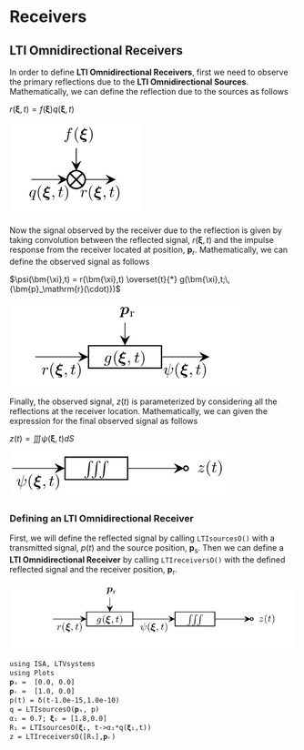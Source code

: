 # Receivers

## LTI Omnidirectional Receivers

In order to define **LTI Omnidirectional Receivers**, first we need to observe the primary reflections due to the **LTI Omnidirectional Sources**. Mathematically, we can define the reflection due to the sources as follows

$r(\bm{\xi},t) = f(\bm{\xi}) q(\bm{\xi},t)$

![](https://raw.githubusercontent.com/NMSU-ISA/LTVsystems/main/docs/src/assets/LTI_BD_PrimaryRef.png)

Now the signal observed by the receiver due to the reflection is given by taking convolution between the reflected signal, $r(\bm{\xi},t)$ and the impulse response from the receiver located at position, $\bm{p}_\mathrm{r}$. Mathematically, we can define the observed signal
as follows

$\psi(\bm{\xi},t) = r(\bm{\xi},t) \overset{t}{*} g(\bm{\xi},t;\,{\bm{p}_\mathrm{r}(\cdot)})$

![](https://raw.githubusercontent.com/NMSU-ISA/LTVsystems/main/docs/src/assets/LTI_BD_Psi.png)

Finally, the observed signal, $z(t)$ is parameterized by considering
all the reflections at the receiver location. Mathematically, we can given the expression for the final observed signal as follows

$z(t) = ∭ \psi(\bm{\xi},t) dS$

![](https://raw.githubusercontent.com/NMSU-ISA/LTVsystems/main/docs/src/assets/LTI_BD_Listeners.png)

### Defining an LTI Omnidirectional Receiver

First, we will define the reflected signal by  calling `LTIsourcesO()` with a transmitted signal, $p(t)$
and the source position, $\bm{p}_\mathrm{s}$. Then
we can define a  **LTI Omnidirectional Receiver** by calling `LTIreceiversO()` with the defined reflected signal and the receiver position, $\bm{p}_\mathrm{r}$.

![](https://raw.githubusercontent.com/NMSU-ISA/LTVsystems/main/docs/src/assets/LTI_BD_Receivers.png)

```@example
using ISA, LTVsystems
using Plots
𝐩ₛ =  [0.0, 0.0]
𝐩ᵣ =  [1.0, 0.0]  
p(t) = δ(t-1.0e-15,1.0e-10)
q = LTIsourcesO(𝐩ₛ, p)
α₁ = 0.7; 𝛏₁ = [1.8,0.0]
R₁ = LTIsourcesO(𝛏₁, t->α₁*q(𝛏₁,t))
z = LTIreceiversO([R₁],𝐩ᵣ)
```
